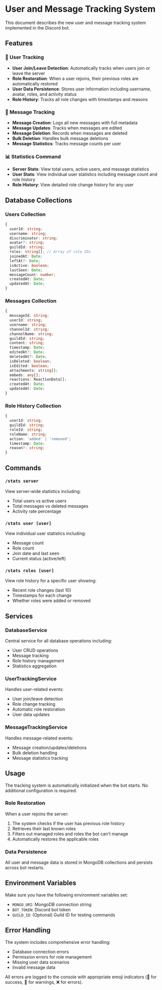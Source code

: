 # User and Message Tracking System

This document describes the new user and message tracking system implemented in the Discord bot.

## Features

### 🔹 User Tracking
- **User Join/Leave Detection**: Automatically tracks when users join or leave the server
- **Role Restoration**: When a user rejoins, their previous roles are automatically restored
- **User Data Persistence**: Stores user information including username, avatar, roles, and activity status
- **Role History**: Tracks all role changes with timestamps and reasons

### 🔸 Message Tracking
- **Message Creation**: Logs all new messages with full metadata
- **Message Updates**: Tracks when messages are edited
- **Message Deletion**: Records when messages are deleted
- **Bulk Deletion**: Handles bulk message deletions
- **Message Statistics**: Tracks message counts per user

### 📊 Statistics Command
- **Server Stats**: View total users, active users, and message statistics
- **User Stats**: View individual user statistics including message count and role history
- **Role History**: View detailed role change history for any user

## Database Collections

### Users Collection
```typescript
{
  userId: string;
  username: string;
  discriminator: string;
  avatar?: string;
  guildId: string;
  roles: string[]; // Array of role IDs
  joinedAt: Date;
  leftAt?: Date;
  isActive: boolean;
  lastSeen: Date;
  messageCount: number;
  createdAt: Date;
  updatedAt: Date;
}
```

### Messages Collection
```typescript
{
  messageId: string;
  userId: string;
  username: string;
  channelId: string;
  channelName: string;
  guildId: string;
  content: string;
  timestamp: Date;
  editedAt?: Date;
  deletedAt?: Date;
  isDeleted: boolean;
  isEdited: boolean;
  attachments: string[];
  embeds: any[];
  reactions: ReactionData[];
  createdAt: Date;
  updatedAt: Date;
}
```

### Role History Collection
```typescript
{
  userId: string;
  guildId: string;
  roleId: string;
  roleName: string;
  action: 'added' | 'removed';
  timestamp: Date;
  reason?: string;
}
```

## Commands

### `/stats server`
View server-wide statistics including:
- Total users vs active users
- Total messages vs deleted messages
- Activity rate percentage

### `/stats user [user]`
View individual user statistics including:
- Message count
- Role count
- Join date and last seen
- Current status (active/left)

### `/stats roles [user]`
View role history for a specific user showing:
- Recent role changes (last 10)
- Timestamps for each change
- Whether roles were added or removed

## Services

### DatabaseService
Central service for all database operations including:
- User CRUD operations
- Message tracking
- Role history management
- Statistics aggregation

### UserTrackingService
Handles user-related events:
- User join/leave detection
- Role change tracking
- Automatic role restoration
- User data updates

### MessageTrackingService
Handles message-related events:
- Message creation/updates/deletions
- Bulk deletion handling
- Message statistics tracking

## Usage

The tracking system is automatically initialized when the bot starts. No additional configuration is required.

### Role Restoration
When a user rejoins the server:
1. The system checks if the user has previous role history
2. Retrieves their last known roles
3. Filters out managed roles and roles the bot can't manage
4. Automatically restores the applicable roles

### Data Persistence
All user and message data is stored in MongoDB collections and persists across bot restarts.

## Environment Variables

Make sure you have the following environment variables set:
- `MONGO_URI`: MongoDB connection string
- `BOT_TOKEN`: Discord bot token
- `GUILD_ID`: (Optional) Guild ID for testing commands

## Error Handling

The system includes comprehensive error handling:
- Database connection errors
- Permission errors for role management
- Missing user data scenarios
- Invalid message data

All errors are logged to the console with appropriate emoji indicators (🔹 for success, 🔸 for warnings, ❌ for errors).
